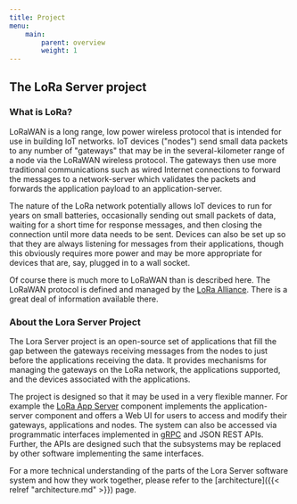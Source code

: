 ```yaml
---
title: Project
menu:
    main:
        parent: overview
        weight: 1
---
```


## The LoRa Server project

### What is LoRa?

LoRaWAN is a long range, low power wireless protocol that is intended for use
in building IoT networks.  IoT devices ("nodes") send small data packets to
any number of "gateways" that may be in the several-kilometer range of a node
via the LoRaWAN wireless protocol. The gateways then use more traditional
communications such as wired Internet connections to forward the messages
to a network-server which validates the packets and forwards the application
payload to an application-server.

The nature of the LoRa network potentially allows IoT devices to run for years
on small batteries, occasionally sending out small packets of data, waiting for
a short time for response messages, and then closing the connection until more
data needs to be sent. Devices can also be set up so that they are always
listening for messages from their applications, though this obviously requires
more power and may be more appropriate for devices that are, say, plugged in
to a wall socket.

Of course there is much more to LoRaWAN than is described here. The LoRaWAN
protocol is defined and managed by the [LoRa Alliance](https://www.lora-alliance.org/).
There is a great deal of information available there.

### About the Lora Server Project

The Lora Server project is an open-source set of applications that fill the
gap between the gateways receiving messages from the nodes to just before the
applications receiving the data. It provides mechanisms for managing the
gateways on the LoRa network, the applications supported, and the devices
associated with the applications.

The project is designed so that it may be used in a very flexible manner.
For example the [LoRa App Server](/lora-app-server/) component implements
the application-server component and offers a Web UI for users to access and
modify their gateways, applications and nodes. The system can also be accessed
via programmatic interfaces implemented in [gRPC](http://www.grpc.io/) and
JSON REST APIs. Further, the APIs are designed such that the subsystems may
be replaced by other software implementing the same interfaces.

For a more technical understanding of the parts of the Lora Server software
system and how they work together, please refer to the
[architecture]({{< relref "architecture.md" >}}) page.
